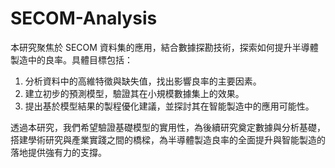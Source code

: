 # SECOM-Analysis

本研究聚焦於 SECOM 資料集的應用，結合數據探勘技術，探索如何提升半導體製造中的良率。具體目標包括： 

1. 分析資料中的高維特徵與缺失值，找出影響良率的主要因素。 
2. 建立初步的預測模型，驗證其在小規模數據集上的效果。
3. 提出基於模型結果的製程優化建議，並探討其在智能製造中的應用可能性。

透過本研究，我們希望驗證基礎模型的實用性，為後續研究奠定數據與分析基礎，搭建學術研究與產業實踐之間的橋樑，為半導體製造良率的全面提升與智能製造的落地提供強有力的支撐。
